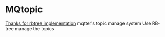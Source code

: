 # MQtopic
[Thanks for rbtree implementation](https://github.com/forhappy/rbtree)
mqtter's topic manage system
Use RB-tree manage the topics
